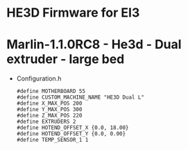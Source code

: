 # HE3D Firmware for EI3

# Marlin-1.1.0RC8 - He3d - Dual extruder - large bed

  - Configuration.h

		#define MOTHERBOARD 55
		#define CUSTOM_MACHINE_NAME "HE3D Dual L"
		#define X_MAX_POS 200
		#define Y_MAX_POS 300
		#define Z_MAX_POS 220
		#define EXTRUDERS 2
		#define HOTEND_OFFSET_X {0.0, 18.00}
		#define HOTEND_OFFSET_Y {0.0, 0.00}
		#define TEMP_SENSOR_1 1